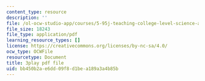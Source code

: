 ```yaml
---
content_type: resource
description: ''
file: /ol-ocw-studio-app/courses/5-95j-teaching-college-level-science-and-engineering-fall-2015/bb450b2ae6dd09f8d1bea189a3a4b85b_Nrylh_-40ng.pdf
file_size: 18243
file_type: application/pdf
learning_resource_types: []
license: https://creativecommons.org/licenses/by-nc-sa/4.0/
ocw_type: OCWFile
resourcetype: Document
title: 3play pdf file
uid: bb450b2a-e6dd-09f8-d1be-a189a3a4b85b
---
```

